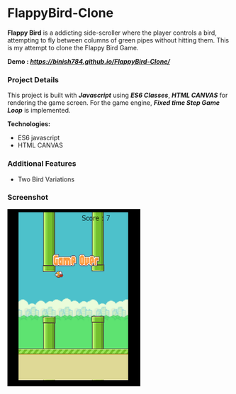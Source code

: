 # FlappyBird-Clone
**Flappy Bird** is a addicting side-scroller where the player controls a bird, attempting to fly between columns of green pipes without hitting them. This is my attempt to clone the Flappy Bird Game.

__Demo : *https://binish784.github.io/FlappyBird-Clone/*__

### Project Details
This project is built with **_Javascript_** using **_ES6 Classes_**, **_HTML CANVAS_** for rendering the game screen. For the game engine, **_Fixed time Step Game Loop_** is implemented.

<b>Technologies: </b>
* ES6 javascript
* HTML CANVAS

### Additional Features
* Two Bird Variations

### Screenshot

<img src='img/screenshot.png' height=400 width=300>
